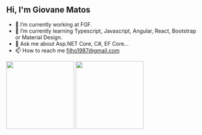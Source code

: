 ## Hi, I'm Giovane Matos

- 🔭 I’m currently working at FGF.
- 🌱 I’m currently learning Typescript, Javascript, Angular, React, Bootstrap or Material Design.
- 💬 Ask me about Asp.NET Core, C#, EF Core...
- 📫 How to reach me filho1987@gmail.com

<div>
  <img height="180em" src="https://github-readme-stats.vercel.app/api?username=giovanematosfh&show_icons=true&theme=dracula&include_all_commits-true&count_private-true"/>
  <img height="180em" src="https://github-readme-stats.vercel.app/api?username=giovanematosfh&layout-compact&langs_count-16&theme-dracula"/>
</div>

